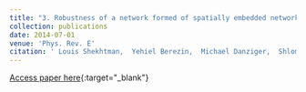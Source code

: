 ```yaml
---
title: "3. Robustness of a network formed of spatially embedded networks"
collection: publications
date: 2014-07-01
venue: 'Phys. Rev. E'
citation: ' Louis Shekhtman,  Yehiel Berezin,  Michael Danziger,  Shlomo Havlin, &quot;Robustness of a network formed of spatially embedded networks.&quot; Phys. Rev. E, 2014.'
---
```

[Access paper here](https://journals.aps.org/pre/abstract/10.1103/PhysRevE.90.012809){:target="_blank"}
